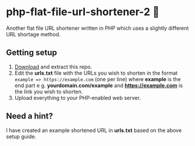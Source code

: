 # php-flat-file-url-shortener-2 🔗

Another flat file URL shortener written in PHP which uses a slightly different URL shortage method.

## Getting setup

1. [Download](https://github.com/robsd/php-flat-file-url-shortener-2/archive/refs/heads/main.zip) and extract this repo.
3. Edit the **urls.txt** file with the URLs you wish to shorten in the format `example => https://example.com` (one per line) where **example** is the end part e g. **yourdomain.com/example** and **https://example.com** is the link you wish to shorten.
4. Upload everything to your PHP-enabled web server.

## Need a hint?

I have created an example shortened URL in **urls.txt** based on the above setup guide.